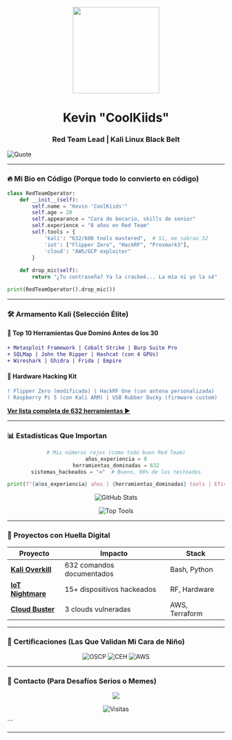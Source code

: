 
<p align="center">
  <img src="https://raw.githubusercontent.com/KevinDevSecOps/Leer-sobre-CK/main/ck.png" width="200">
  <h1 align="center">Kevin "CoolKiids"</h1>
  <h3 align="center">Red Team Lead | Kali Linux Black Belt</h3>
  
  ![Quote](https://img.shields.io/badge/%22Tengo_28..._pero_dominó_632_herramientas_de_Kali%22-FF0000?style=for-the-badge&logo=linux&logoColor=white)
</p>

---

### 🔥 **Mi Bio en Código (Porque todo lo convierto en código)**
```python
class RedTeamOperator:
    def __init__(self):
        self.name = "Kevin 'CoolKiids'"
        self.age = 28
        self.appearance = "Cara de becario, skills de senior"
        self.experience = "8 años en Red Team"
        self.tools = {
            'kali': "632/600 tools mastered",  # Sí, me sobran 32
            'iot': ["Flipper Zero", "HackRF", "Proxmark3"],
            'cloud': "AWS/GCP exploiter"
        }
    
    def drop_mic(self):
        return "¿Tu contraseña? Ya la crackeé... La mía ni yo la sé"

print(RedTeamOperator().drop_mic())
```

---

### 🛠 **Armamento Kali (Selección Élite)**
#### **🔫 Top 10 Herramientas Que Dominó Antes de los 30**
```diff
+ Metasploit Framework | Cobalt Strike | Burp Suite Pro
+ SQLMap | John the Ripper | Hashcat (con 4 GPUs)
+ Wireshark | Ghidra | Frida | Empire
```

#### **📡 Hardware Hacking Kit**
```diff
! Flipper Zero (modificado) | HackRF One (con antena personalizada)
! Raspberry Pi 5 (con Kali ARM) | USB Rubber Ducky (firmware custom)
```

**[Ver lista completa de 632 herramientas ▶️](https://github.com/KevinDevSecOps/kali-cheatsheet)**

---

### 📊 **Estadísticas Que Importan**
<div align="center">
  
  ```python
  # Mis números rojos (como todo buen Red Team)
  años_experiencia = 8
  herramientas_dominadas = 632
  sistemas_hackeados = "∞"  # Bueno, 98% de los testeados
  
  print(f"{años_experiencia} años | {herramientas_dominadas} tools | Eficacia: {sistemas_hackeados}")
  ```
  
  ![GitHub Stats](https://github-readme-stats.vercel.app/api?username=KevinDevSecOps&show_icons=true&theme=radical&hide_border=true&include_all_commits=true)
  
  ![Top Tools](https://github-readme-stats.vercel.app/api/top-langs/?username=KevinDevSecOps&layout=compact&theme=radical&hide_border=true)

</div>

---

### 🎯 **Proyectos con Huella Digital**
| Proyecto | Impacto | Stack |
|----------|---------|-------|
| **[Kali Overkill](https://github.com/KevinDevSecOps/kali-cheatsheet)** | 632 comandos documentados | Bash, Python |
| **[IoT Nightmare](https://github.com/KevinDevSecOps/iot-pentest-toolkit)** | 15+ dispositivos hackeados | RF, Hardware |
| **[Cloud Buster](https://github.com/KevinDevSecOps/cloud-security-lab)** | 3 clouds vulneradas | AWS, Terraform |

---

### 📜 **Certificaciones (Las Que Validan Mi Cara de Niño)**
<div align="center">
  
  ![OSCP](https://img.shields.io/badge/OSCP-FF6D00?style=for-the-badge&logo=offensive-security&logoColor=white)
  ![CEH](https://img.shields.io/badge/CEH-Master-FF0000?style=for-the-badge&logo=shield&logoColor=white)
  ![AWS](https://img.shields.io/badge/AWS_Security-FF9900?style=for-the-badge&logo=amazonaws&logoColor=white)

</div>

---

### 💌 **Contacto (Para Desafíos Serios o Memes)**
<p align="center">
  <a href="mailto:kpcoolkids@gmail.com">
    <img src="https://img.shields.io/badge/Email-FF0000?style=for-the-badge&logo=protonmail&logoColor=white">
  </a>
</p>

<div align="center">
  
  ![Visitas](https://visitor-badge.glitch.me/badge?page_id=KevinDevSecOps.KevinDevSecOps&style=for-the-badge&color=black)
  
</div>
```

---



